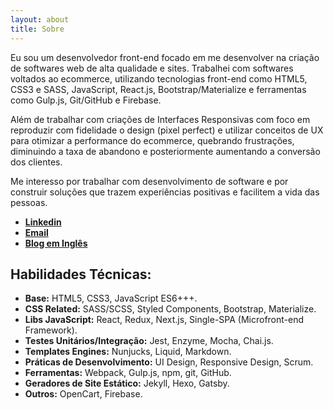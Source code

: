 ```yaml
---
layout: about
title: Sobre
---
```


Eu sou um desenvolvedor front-end focado em me desenvolver na criação de softwares web de alta qualidade e sites.
Trabalhei com softwares voltados ao ecommerce, utilizando tecnologias front-end como HTML5, CSS3 e SASS, JavaScript, React.js, Bootstrap/Materialize e ferramentas como Gulp.js, Git/GitHub e Firebase.

Além de trabalhar com criações de Interfaces Responsivas com foco em reproduzir com fidelidade o design (pixel perfect) e utilizar conceitos de UX para otimizar a performance do ecommerce, quebrando frustrações, diminuindo a taxa de abandono e posteriormente aumentando a conversão dos clientes.

Me interesso por trabalhar com desenvolvimento de software e por construir soluções que trazem experiências positivas e facilitem a vida das pessoas.

- [**Linkedin**](https://www.linkedin.com/in/felipegdasilva/)
- [**Email**](mailto:felipegdas07@gmail.com)
- [**Blog em Inglês**](https://dev.to/felipegs)

## Habilidades Técnicas:

- **Base:** HTML5, CSS3, JavaScript ES6+++.
- **CSS Related:** SASS/SCSS, Styled Components, Bootstrap, Materialize.
- **Libs JavaScript:** React, Redux, Next.js, Single-SPA (Microfront-end Framework).
- **Testes Unitários/Integração:** Jest, Enzyme, Mocha, Chai.js.
- **Templates Engines:** Nunjucks, Liquid, Markdown.
- **Práticas de Desenvolvimento:** UI Design, Responsive Design, Scrum.
- **Ferramentas:** Webpack, Gulp.js, npm, git, GitHub.
- **Geradores de Site Estático:** Jekyll, Hexo, Gatsby.
- **Outros:** OpenCart, Firebase.
